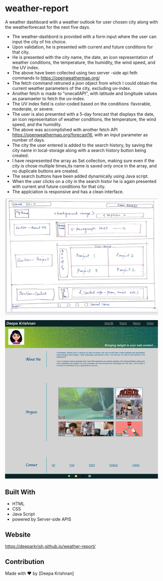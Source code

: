 # weather-report
A weather dashboard with a  weather outlook for user chosen city along with the weatherforecast for the next five days. 


* The weather-dashbord  is provided with a form input where the user can input the city of his choice. 
* Upon validation, he is  presented with current and future conditions for that city.
* He is presented with the city name, the date, an icon representation of weather conditions, the temperature, the humidity, the wind speed, and the UV index. 
* The above have been collected using two server -side api feth commands to https://openweathermap.org/
* The fetch command retruned a json object from which I could obtain the current weather parameters of the city, excluding uv-index. 
* Another fetch is made to "onecallAPI", with latitude and longitude values as paramaeter to fetch the uv-index.
* The UV index field is color-coded   based on the conditions :favorable, moderate, or severe.
* The user is also presented with a 5-day forecast that displays the date, an icon representation of weather conditions, the temperature, the wind speed, and the   humidity.
* The above was accomplished with another fetch API  https://openweathermap.org/forecast16, with an input parameter as number of days.
* The city the user entered is added to the search history, by saving the city name in local-storage along with a search history button being created.
* I have  respresented the array as Set collection, making sure even if the city is chose multiple times,its name is saved only once in the array,
  and no duplicate buttons are created.    
* The search buttons have been added dynamically using Java script. 
* When the user clicks on a city in the search histor he is again presented with current and future conditions for that city.
* The applciation is responsive and has a clean interface. 

![Wireframe](https://github.com/Deeparkrish/MyPortfolio/blob/main/assets/img/wireframe.jpeg)

![Webpage](https://github.com/Deeparkrish/MyPortfolio/blob/main/assets/img/screencapture-file-Users-deepakrishnan-Mycode-ChallengeRepo-MyPortfolio-index-html-2021-05-16-23_26_28.png)


## Built With
* HTML
* CSS
* Java Script 
* powered by Server-side APIS 

## Website
https://deeparkrish.github.io/weather-report/

## Contribution
Made with ❤️ by [Deepa Krishnan]


